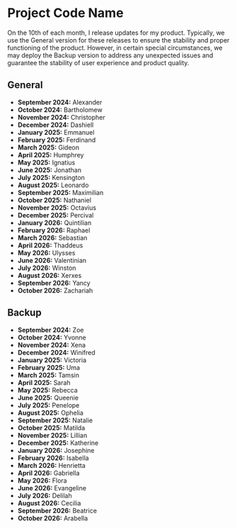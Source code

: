 # Project Code Name

On the 10th of each month, I release updates for my product. Typically, we use the General version for these releases to ensure the stability and proper functioning of the product. However, in certain special circumstances, we may deploy the Backup version to address any unexpected issues and guarantee the stability of user experience and product quality.

## General

- **September 2024:** Alexander
- **October 2024:** Bartholomew
- **November 2024:** Christopher
- **December 2024:** Dashiell
- **January 2025:** Emmanuel
- **February 2025:** Ferdinand
- **March 2025:** Gideon
- **April 2025:** Humphrey
- **May 2025:** Ignatius
- **June 2025:** Jonathan
- **July 2025:** Kensington
- **August 2025:** Leonardo
- **September 2025:** Maximilian
- **October 2025:** Nathaniel
- **November 2025:** Octavius
- **December 2025:** Percival
- **January 2026:** Quintilian
- **February 2026:** Raphael
- **March 2026:** Sebastian
- **April 2026:** Thaddeus
- **May 2026:** Ulysses
- **June 2026:** Valentinian
- **July 2026:** Winston
- **August 2026:** Xerxes
- **September 2026:** Yancy
- **October 2026:** Zachariah

## Backup

- **September 2024:** Zoe
- **October 2024:** Yvonne
- **November 2024:** Xena
- **December 2024:** Winifred
- **January 2025:** Victoria
- **February 2025:** Uma
- **March 2025:** Tamsin
- **April 2025:** Sarah
- **May 2025:** Rebecca
- **June 2025:** Queenie
- **July 2025:** Penelope
- **August 2025:** Ophelia
- **September 2025:** Natalie
- **October 2025:** Matilda
- **November 2025:** Lillian
- **December 2025:** Katherine
- **January 2026:** Josephine
- **February 2026:** Isabella
- **March 2026:** Henrietta
- **April 2026:** Gabriella
- **May 2026:** Flora
- **June 2026:** Evangeline
- **July 2026:** Delilah
- **August 2026:** Cecilia
- **September 2026:** Beatrice
- **October 2026:** Arabella
